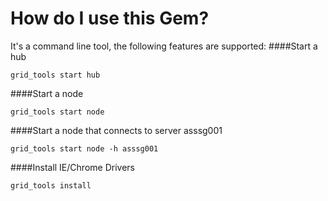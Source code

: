 How do I use this Gem?
====================
It's a command line tool, the following features are supported:
####Start a hub
```
grid_tools start hub
```
####Start a node
```
grid_tools start node
```
####Start a node that connects to server asssg001
```
grid_tools start node -h asssg001
```
####Install IE/Chrome Drivers
```
grid_tools install
```


